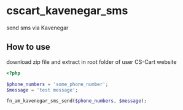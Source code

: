 # cscart_kavenegar_sms
send sms via Kavenegar

## How to use
download zip file and extract in root folder of user CS-Cart website

```php
<?php

$phone_numbers = 'some_phone_number';
$message = 'test message';

fn_am_kavenegar_sms_send($phone_numbers, $message);
```
